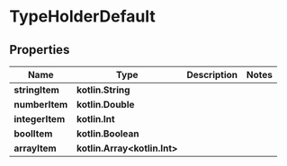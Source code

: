 
# TypeHolderDefault

## Properties
Name | Type | Description | Notes
------------ | ------------- | ------------- | -------------
**stringItem** | **kotlin.String** |  | 
**numberItem** | **kotlin.Double** |  | 
**integerItem** | **kotlin.Int** |  | 
**boolItem** | **kotlin.Boolean** |  | 
**arrayItem** | **kotlin.Array&lt;kotlin.Int&gt;** |  | 



